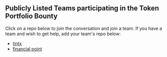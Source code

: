 ## Publicly Listed Teams participating in the Token Portfolio Bounty
Click on a repo below to join the conversation and join a team. If you have a team and wish to get help, add your team's repo below:

- [tintx](https://github.com/kncogic/tintx)
- [financial point](https://github.com/paradigma-cl/financialpoint)
